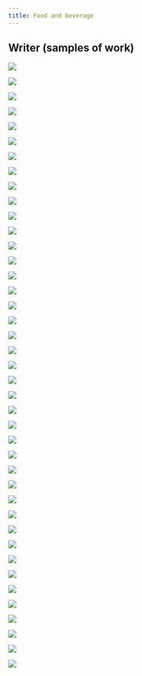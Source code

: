 ```yaml
---
title: Food and beverage
---
```


## Writer (samples of work)

![](./images/chocolates-cover.jpg)

![](./images/chocolates1.jpg)

![](./images/chocolates2.jpg)

![](./images/chocolates3.jpg)

![](./images/cool-baguio-cover.jpg)

![](./images/cool-baguio1.jpg)

![](./images/delicatessens-cover.jpg)

![](./images/delicatessens1.jpg)

![](./images/delicatessens2.jpg)

![](./images/health-issue-cover.jpg)

![](./images/health-issue1.jpg)

![](./images/health-issue2.jpg)

![](./images/health-issue3.jpg)

![](./images/health-issue4.jpg)

![](./images/health-issue5.jpg)

![](./images/meats-of-the-matter-cover.jpg)

![](./images/meats-of-the-matter1.jpg)

![](./images/meats-of-the-matter2.jpg)

![](./images/meats-of-the-matter3.jpg)

![](./images/paradise-lost-cover.jpg)

![](./images/paradise-lost1.jpg)

![](./images/paradise-lost2.jpg)

![](./images/paradise-lost3.jpg)

![](./images/pinoy-christmas-cover.jpg)

![](./images/pinoy-christmas1.jpg)

![](./images/pinoy-christmas2.jpg)

![](./images/pinoy-christmas3.jpg)

![](./images/pinoy-fruits-cover.jpg)

![](./images/pinoy-fruits1.jpg)

![](./images/pinoy-fruits2.jpg)

![](./images/pinoy-fruits3.jpg)

![](./images/soft-drinks-cover.jpg)

![](./images/soft-drinks1.jpg)

![](./images/soft-drinks2.jpg)

![](./images/soft-drinks3.jpg)

![](./images/spicy-cover.jpg)

![](./images/spicy1.jpg)

![](./images/spicy2.jpg)

![](./images/underwater-bounty-cover.jpg)

![](./images/underwater-bounty1.jpg)

![](./images/underwater-bounty2.jpg)

